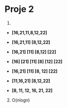 # Proje 2

1. 

   - **[16,21,11,8,12,22]** 

   - **[16,21,11] [8,12,22]** 
   - **[16,21] [11] [8,12] [22]** 
   - **[16] [21] [11] [8] [12] [22]** 
   - **[16,21] [11] [8, 12] [22]** 
   - **[11,16,21] [8,12,22]** 
   - **[8, 11, 12, 16, 21, 22]**

   

   

2. O(nlogn)